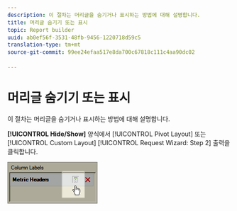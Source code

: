 ```yaml
---
description: 이 절차는 머리글을 숨기거나 표시하는 방법에 대해 설명합니다.
title: 머리글 숨기기 또는 표시
topic: Report builder
uuid: ab0ef56f-3531-48fb-9456-1220718d59c5
translation-type: tm+mt
source-git-commit: 99ee24efaa517e8da700c67818c111c4aa90dc02

---
```



# 머리글 숨기기 또는 표시

이 절차는 머리글을 숨기거나 표시하는 방법에 대해 설명합니다.

**[!UICONTROL Hide/Show]** 양식에서 [!UICONTROL Pivot Layout] 또는 [!UICONTROL Custom Layout] [!UICONTROL Request Wizard: Step 2] 출력을 클릭합니다.

![](assets/hide_show_header.png)

